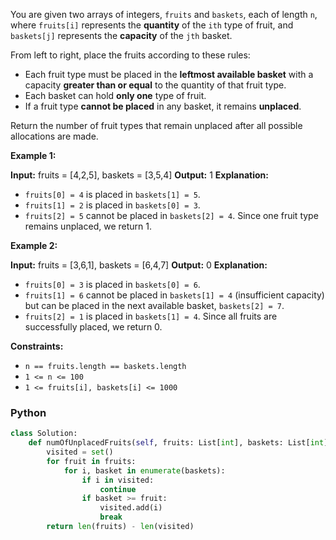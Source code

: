 You are given two arrays of integers,  `fruits`  and  `baskets`, each of length  `n`, where  `fruits[i]`  represents the
**quantity**  of the  `ith`  type of fruit, and  `baskets[j]`  represents the  **capacity**  of the  `jth`  basket.

From left to right, place the fruits according to these rules:

- Each fruit type must be placed in the  **leftmost available basket**  with a capacity  **greater than or equal**  to
  the quantity of that fruit type.
- Each basket can hold  **only one**  type of fruit.
- If a fruit type  **cannot be placed**  in any basket, it remains  **unplaced**.

Return the number of fruit types that remain unplaced after all possible allocations are made.

**Example 1:**

**Input:**  fruits = [4,2,5], baskets = [3,5,4]
**Output:**  1
**Explanation:**

- `fruits[0] = 4`  is placed in  `baskets[1] = 5`.
- `fruits[1] = 2`  is placed in  `baskets[0] = 3`.
- `fruits[2] = 5`  cannot be placed in  `baskets[2] = 4`.
  Since one fruit type remains unplaced, we return 1.

**Example 2:**

**Input:**  fruits = [3,6,1], baskets = [6,4,7]
**Output:**  0
**Explanation:**

- `fruits[0] = 3`  is placed in  `baskets[0] = 6`.
- `fruits[1] = 6`  cannot be placed in  `baskets[1] = 4`  (insufficient capacity) but can be placed in the next
  available basket,  `baskets[2] = 7`.
- `fruits[2] = 1`  is placed in  `baskets[1] = 4`.
  Since all fruits are successfully placed, we return 0.

**Constraints:**

- `n == fruits.length == baskets.length`
- `1 <= n <= 100`
- `1 <= fruits[i], baskets[i] <= 1000`

### Python

```py
class Solution:
    def numOfUnplacedFruits(self, fruits: List[int], baskets: List[int]) -> int:
        visited = set()
        for fruit in fruits:
            for i, basket in enumerate(baskets):
                if i in visited:
                    continue
                if basket >= fruit:
                    visited.add(i)
                    break
        return len(fruits) - len(visited)
```